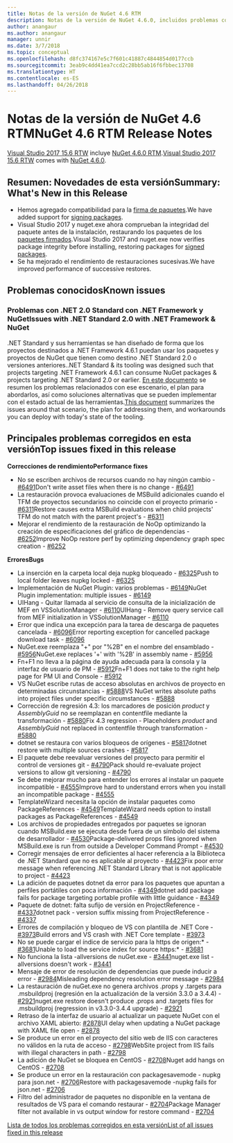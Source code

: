 ```yaml
---
title: Notas de la versión de NuGet 4.6 RTM
description: Notas de la versión de NuGet 4.6.0, incluidos problemas conocidos, correcciones de errores, características agregadas y DCR.
author: anangaur
ms.author: anangaur
manager: unnir
ms.date: 3/7/2018
ms.topic: conceptual
ms.openlocfilehash: d8fc374167e5c7f601c41887c4844854d0177ccb
ms.sourcegitcommit: 3eab9c4dd41ea7ccd2c28bb5ab16f6fbbec13708
ms.translationtype: HT
ms.contentlocale: es-ES
ms.lasthandoff: 04/26/2018
---
```

# <a name="nuget-46-rtm-release-notes"></a><span data-ttu-id="30b48-103">Notas de la versión de NuGet 4.6 RTM</span><span class="sxs-lookup"><span data-stu-id="30b48-103">NuGet 4.6 RTM Release Notes</span></span>

<span data-ttu-id="30b48-104">[Visual Studio 2017 15.6 RTW](https://www.visualstudio.com/news/releasenotes/vs2017-relnotes) incluye [NuGet 4.6.0 RTM](https://dist.nuget.org/win-x86-commandline/v4.6.0/nuget.exe).</span><span class="sxs-lookup"><span data-stu-id="30b48-104">[Visual Studio 2017 15.6 RTW](https://www.visualstudio.com/news/releasenotes/vs2017-relnotes) comes with [NuGet 4.6.0](https://dist.nuget.org/win-x86-commandline/v4.6.0/nuget.exe).</span></span>

## <a name="summary-whats-new-in-this-release"></a><span data-ttu-id="30b48-105">Resumen: Novedades de esta versión</span><span class="sxs-lookup"><span data-stu-id="30b48-105">Summary: What's New in this Release</span></span>
* <span data-ttu-id="30b48-106">Hemos agregado compatibilidad para la [firma de paquetes](https://docs.microsoft.com/en-us/nuget/create-packages/sign-a-package).</span><span class="sxs-lookup"><span data-stu-id="30b48-106">We have added support for [signing packages](https://docs.microsoft.com/en-us/nuget/create-packages/sign-a-package).</span></span>  
* <span data-ttu-id="30b48-107">Visual Studio 2017 y nuget.exe ahora comprueban la integridad del paquete antes de la instalación, restaurando los paquetes de los [paquetes firmados](https://docs.microsoft.com/en-us/nuget/reference/signed-packages-reference).</span><span class="sxs-lookup"><span data-stu-id="30b48-107">Visual Studio 2017 and nuget.exe now verifies package integrity before installing, restoring packages for [signed packages](https://docs.microsoft.com/en-us/nuget/reference/signed-packages-reference).</span></span>
* <span data-ttu-id="30b48-108">Se ha mejorado el rendimiento de restauraciones sucesivas.</span><span class="sxs-lookup"><span data-stu-id="30b48-108">We have improved performance of successive restores.</span></span>

## <a name="known-issues"></a><span data-ttu-id="30b48-109">Problemas conocidos</span><span class="sxs-lookup"><span data-stu-id="30b48-109">Known issues</span></span>
### <a name="issues-with-net-standard-20-with-net-framework--nuget"></a><span data-ttu-id="30b48-110">Problemas con .NET 2.0 Standard con .NET Framework y NuGet</span><span class="sxs-lookup"><span data-stu-id="30b48-110">Issues with .NET Standard 2.0 with .NET Framework & NuGet</span></span> 

<span data-ttu-id="30b48-111">.NET Standard y sus herramientas se han diseñado de forma que los proyectos destinados a .NET Framework 4.6.1 puedan usar los paquetes y proyectos de NuGet que tienen como destino .NET Standard 2.0 o versiones anteriores.</span><span class="sxs-lookup"><span data-stu-id="30b48-111">.NET Standard & its tooling was designed such that projects targeting .NET Framework 4.6.1 can consume NuGet packages & projects targeting .NET Standard 2.0 or earlier.</span></span> <span data-ttu-id="30b48-112">[En este documento](https://github.com/dotnet/standard/issues/481) se resumen los problemas relacionados con ese escenario, el plan para abordarlos, así como soluciones alternativas que se pueden implementar con el estado actual de las herramientas.</span><span class="sxs-lookup"><span data-stu-id="30b48-112">[This document](https://github.com/dotnet/standard/issues/481) summarizes the issues around that scenario, the plan for addressing them, and workarounds you can deploy with today's state of the tooling.</span></span>

## <a name="top-issues-fixed-in-this-release"></a><span data-ttu-id="30b48-113">Principales problemas corregidos en esta versión</span><span class="sxs-lookup"><span data-stu-id="30b48-113">Top issues fixed in this release</span></span>

<span data-ttu-id="30b48-114">**Correcciones de rendimiento**</span><span class="sxs-lookup"><span data-stu-id="30b48-114">**Performance fixes**</span></span>
* <span data-ttu-id="30b48-115">No se escriben archivos de recursos cuando no hay ningún cambio - [#6491](https://github.com/NuGet/Home/issues/6491)</span><span class="sxs-lookup"><span data-stu-id="30b48-115">Don't write asset files when there is no change - [#6491](https://github.com/NuGet/Home/issues/6491)</span></span>
* <span data-ttu-id="30b48-116">La restauración provoca evaluaciones de MSBuild adicionales cuando el TFM de proyectos secundarios no coincide con el proyecto primario - [#6311](https://github.com/NuGet/Home/issues/6311)</span><span class="sxs-lookup"><span data-stu-id="30b48-116">Restore causes extra MSBuild evaluations when child projects' TFM do not match with the parent project's - [#6311](https://github.com/NuGet/Home/issues/6311)</span></span>
* <span data-ttu-id="30b48-117">Mejorar el rendimiento de la restauración de NoOp optimizando la creación de especificaciones del gráfico de dependencias - [#6252](https://github.com/NuGet/Home/issues/6252)</span><span class="sxs-lookup"><span data-stu-id="30b48-117">Improve NoOp restore perf by optimizing dependency graph spec creation - [#6252](https://github.com/NuGet/Home/issues/6252)</span></span>

<span data-ttu-id="30b48-118">**Errores**</span><span class="sxs-lookup"><span data-stu-id="30b48-118">**Bugs**</span></span>
* <span data-ttu-id="30b48-119">La inserción en la carpeta local deja nupkg bloqueado - [#6325](https://github.com/NuGet/Home/issues/6325)</span><span class="sxs-lookup"><span data-stu-id="30b48-119">Push to local folder leaves nupkg locked - [#6325](https://github.com/NuGet/Home/issues/6325)</span></span>
* <span data-ttu-id="30b48-120">Implementación de NuGet Plugin: varios problemas - [#6149](https://github.com/NuGet/Home/issues/6149)</span><span class="sxs-lookup"><span data-stu-id="30b48-120">NuGet Plugin implementation:  multiple issues - [#6149](https://github.com/NuGet/Home/issues/6149)</span></span>
* <span data-ttu-id="30b48-121">UIHang - Quitar llamada al servicio de consulta de la inicialización de MEF en VSSolutionManager - [#6110](https://github.com/NuGet/Home/issues/6110)</span><span class="sxs-lookup"><span data-stu-id="30b48-121">UIHang - Remove query service call from MEF initialization in VSSolutionManager - [#6110](https://github.com/NuGet/Home/issues/6110)</span></span>
* <span data-ttu-id="30b48-122">Error que indica una excepción para la tarea de descarga de paquetes cancelada - [#6096](https://github.com/NuGet/Home/issues/6096)</span><span class="sxs-lookup"><span data-stu-id="30b48-122">Error reporting exception for cancelled package download task - [#6096](https://github.com/NuGet/Home/issues/6096)</span></span>
* <span data-ttu-id="30b48-123">NuGet.exe reemplaza "+" por "%2B" en el nombre del ensamblado - [#5956](https://github.com/NuGet/Home/issues/5956)</span><span class="sxs-lookup"><span data-stu-id="30b48-123">NuGet.exe replaces '+' with '%2B' in assembly name - [#5956](https://github.com/NuGet/Home/issues/5956)</span></span>
* <span data-ttu-id="30b48-124">Fn+F1 no lleva a la página de ayuda adecuada para la consola y la interfaz de usuario de PM - [#5912](https://github.com/NuGet/Home/issues/5912)</span><span class="sxs-lookup"><span data-stu-id="30b48-124">Fn+F1 does not take to the right help page for PM UI and Console - [#5912](https://github.com/NuGet/Home/issues/5912)</span></span>
* <span data-ttu-id="30b48-125">VS NuGet escribe rutas de acceso absolutas en archivos de proyecto en determinadas circunstancias - [#5888](https://github.com/NuGet/Home/issues/5888)</span><span class="sxs-lookup"><span data-stu-id="30b48-125">VS NuGet writes absolute paths into project files under specific circumstances - [#5888](https://github.com/NuGet/Home/issues/5888)</span></span>
* <span data-ttu-id="30b48-126">Corrección de regresión 4.3: los marcadores de posición $product$ y $AssemblyGuid$ no se reemplazan en contentfile mediante la transformación - [#5880](https://github.com/NuGet/Home/issues/5880)</span><span class="sxs-lookup"><span data-stu-id="30b48-126">Fix 4.3 regression - Placeholders $product$ and $AssemblyGuid$ not replaced in contentfile through transformation - [#5880](https://github.com/NuGet/Home/issues/5880)</span></span>
* <span data-ttu-id="30b48-127">dotnet se restaura con varios bloqueos de orígenes - [#5817](https://github.com/NuGet/Home/issues/5817)</span><span class="sxs-lookup"><span data-stu-id="30b48-127">dotnet restore with multiple sources crashes - [#5817](https://github.com/NuGet/Home/issues/5817)</span></span>
* <span data-ttu-id="30b48-128">El paquete debe reevaluar versiones del proyecto para permitir el control de versiones git - [#4790](https://github.com/NuGet/Home/issues/4790)</span><span class="sxs-lookup"><span data-stu-id="30b48-128">Pack should re-evaluate project versions to allow git versioning - [#4790](https://github.com/NuGet/Home/issues/4790)</span></span>
* <span data-ttu-id="30b48-129">Se debe mejorar mucho para entender los errores al instalar un paquete incompatible - [#4555](https://github.com/NuGet/Home/issues/4555)</span><span class="sxs-lookup"><span data-stu-id="30b48-129">Improve hard to understand errors when you install an incompatible package - [#4555](https://github.com/NuGet/Home/issues/4555)</span></span>
* <span data-ttu-id="30b48-130">TemplateWizard necesita la opción de instalar paquetes como PackageReferences - [#4549](https://github.com/NuGet/Home/issues/4549)</span><span class="sxs-lookup"><span data-stu-id="30b48-130">TemplateWizard needs option to install packages as PackageReferences - [#4549](https://github.com/NuGet/Home/issues/4549)</span></span>
* <span data-ttu-id="30b48-131">Los archivos de propiedades entregados por paquetes se ignoran cuando MSBuild.exe se ejecuta desde fuera de un símbolo del sistema de desarrollador - [#4530](https://github.com/NuGet/Home/issues/4530)</span><span class="sxs-lookup"><span data-stu-id="30b48-131">Package-delivered props files ignored when MSBuild.exe is run from outside a Developer Command Prompt - [#4530](https://github.com/NuGet/Home/issues/4530)</span></span>
* <span data-ttu-id="30b48-132">Corregir mensajes de error deficientes al hacer referencia a la Biblioteca de .NET Standard que no es aplicable al proyecto - [#4423](https://github.com/NuGet/Home/issues/4423)</span><span class="sxs-lookup"><span data-stu-id="30b48-132">Fix poor error message when referencing .NET Standard Library that is not applicable to project - [#4423](https://github.com/NuGet/Home/issues/4423)</span></span>
* <span data-ttu-id="30b48-133">La adición de paquetes dotnet da error para los paquetes que apuntan a perfiles portátiles con poca información - [#4349](https://github.com/NuGet/Home/issues/4349)</span><span class="sxs-lookup"><span data-stu-id="30b48-133">dotnet add package fails for package targeting portable profile with little guidance - [#4349](https://github.com/NuGet/Home/issues/4349)</span></span>
* <span data-ttu-id="30b48-134">Paquete de dotnet: falta sufijo de versión en ProjectReference - [#4337](https://github.com/NuGet/Home/issues/4337)</span><span class="sxs-lookup"><span data-stu-id="30b48-134">dotnet pack - version suffix missing from ProjectReference - [#4337](https://github.com/NuGet/Home/issues/4337)</span></span>
* <span data-ttu-id="30b48-135">Errores de compilación y bloqueo de VS con plantilla de .NET Core - [#3973](https://github.com/NuGet/Home/issues/3973)</span><span class="sxs-lookup"><span data-stu-id="30b48-135">Build errors and VS crash with .NET Core template - [#3973](https://github.com/NuGet/Home/issues/3973)</span></span>
* <span data-ttu-id="30b48-136">No se puede cargar el índice de servicio para la https de origen:\* - [#3681](https://github.com/NuGet/Home/issues/3681)</span><span class="sxs-lookup"><span data-stu-id="30b48-136">Unable to load the service index for source https:\* - [#3681](https://github.com/NuGet/Home/issues/3681)</span></span>
* <span data-ttu-id="30b48-137">No funciona la lista -allversions de nuGet.exe - [#3441](https://github.com/NuGet/Home/issues/3441)</span><span class="sxs-lookup"><span data-stu-id="30b48-137">nuget.exe list -allversions doesn't work - [#3441](https://github.com/NuGet/Home/issues/3441)</span></span>
* <span data-ttu-id="30b48-138">Mensaje de error de resolución de dependencias que puede inducir a error - [#2984](https://github.com/NuGet/Home/issues/2984)</span><span class="sxs-lookup"><span data-stu-id="30b48-138">Misleading dependency resolution error message - [#2984](https://github.com/NuGet/Home/issues/2984)</span></span>
* <span data-ttu-id="30b48-139">La restauración de nuGet.exe no genera archivos .props y .targets para .msbuildproj (regresión en la actualización de la versión 3.3.0 a 3.4.4) - [#2921](https://github.com/NuGet/Home/issues/2921)</span><span class="sxs-lookup"><span data-stu-id="30b48-139">nuget.exe restore doesn't produce .props and .targets files for .msbuildproj (regression in v3.3.0-3.4.4 upgrade) - [#2921](https://github.com/NuGet/Home/issues/2921)</span></span>
* <span data-ttu-id="30b48-140">Retraso de la interfaz de usuario al actualizar un paquete NuGet con el archivo XAML abierto: [#2878](https://github.com/NuGet/Home/issues/2878)</span><span class="sxs-lookup"><span data-stu-id="30b48-140">UI delay when updating a NuGet package with XAML file open - [#2878](https://github.com/NuGet/Home/issues/2878)</span></span>
* <span data-ttu-id="30b48-141">Se produce un error en el proyecto del sitio web de IIS con caracteres no válidos en la ruta de acceso - [#2798](https://github.com/NuGet/Home/issues/2798)</span><span class="sxs-lookup"><span data-stu-id="30b48-141">WebSite project from IIS fails with illegal characters in path - [#2798](https://github.com/NuGet/Home/issues/2798)</span></span>
* <span data-ttu-id="30b48-142">La adición de NuGet se bloquea en CentOS - [#2708](https://github.com/NuGet/Home/issues/2708)</span><span class="sxs-lookup"><span data-stu-id="30b48-142">Nuget add hangs on CentOS - [#2708](https://github.com/NuGet/Home/issues/2708)</span></span>
* <span data-ttu-id="30b48-143">Se produce un error en la restauración con packagesavemode - nupkg para json.net - [#2706](https://github.com/NuGet/Home/issues/2706)</span><span class="sxs-lookup"><span data-stu-id="30b48-143">Restore with packagesavemode -nupkg fails for json.net - [#2706](https://github.com/NuGet/Home/issues/2706)</span></span>
* <span data-ttu-id="30b48-144">Filtro del administrador de paquetes no disponible en la ventana de resultados de VS para el comando restaurar - [#2704](https://github.com/NuGet/Home/issues/2704)</span><span class="sxs-lookup"><span data-stu-id="30b48-144">Package Manager filter not available in vs output window for restore command - [#2704](https://github.com/NuGet/Home/issues/2704)</span></span>


[<span data-ttu-id="30b48-145">Lista de todos los problemas corregidos en esta versión</span><span class="sxs-lookup"><span data-stu-id="30b48-145">List of all issues fixed in this release</span></span>](https://github.com/NuGet/Home/issues?q=is%3Aissue+is%3Aclosed+milestone%3A%224.6")
